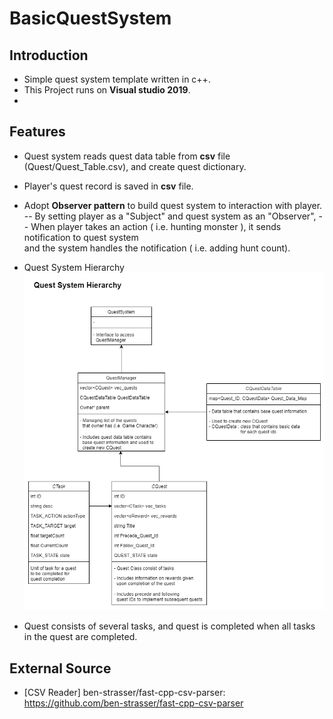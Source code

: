 
# BasicQuestSystem

## Introduction
- Simple quest system template written in c++.
- This Project runs on **Visual studio 2019**.
- 
## Features
- Quest system reads quest data table from **csv** file (Quest/Quest_Table.csv), and create quest dictionary.

-  Player's quest record is saved in **csv** file.

- Adopt **Observer pattern** to build quest system to interaction with player.
	-- By setting player as a "Subject" and quest system as an "Observer", 
	-- When player takes an action ( i.e. hunting monster ), it  sends notification to quest system<br>and the system handles  the notification ( i.e. adding hunt count).

- Quest System Hierarchy
  ![ex_screenshot](./Quest_Diagram.png)
- Quest consists of several tasks, and quest is completed when all tasks in the quest are completed.



## External Source
- [CSV Reader] ben-strasser/fast-cpp-csv-parser: https://github.com/ben-strasser/fast-cpp-csv-parser
